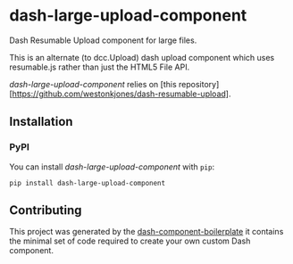 # dash-large-upload-component

Dash Resumable Upload component for large files.

This is an alternate (to dcc.Upload) dash upload component which uses resumable.js rather than just the HTML5 File API.

*dash-large-upload-component* relies on [this repository][https://github.com/westonkjones/dash-resumable-upload]. 

## Installation

### PyPI

You can install *dash-large-upload-component* with `pip`:

```
pip install dash-large-upload-component
```

## Contributing
This project was generated by the [dash-component-boilerplate](https://github.com/plotly/dash-component-boilerplate) it contains the minimal set of code required to create your own custom Dash component.